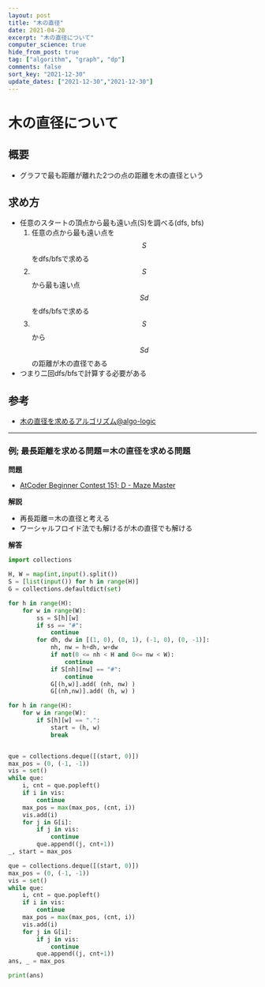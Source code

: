 ```yaml
---
layout: post
title: "木の直径"
date: 2021-04-20
excerpt: "木の直径について"
computer_science: true
hide_from_post: true
tag: ["algorithm", "graph", "dp"]
comments: false
sort_key: "2021-12-30"
update_dates: ["2021-12-30","2021-12-30"]
---
```


# 木の直径について

## 概要
 - グラフで最も距離が離れた2つの点の距離を木の直径という

## 求め方
 - 任意のスタートの頂点から最も遠い点(S)を調べる(dfs, bfs)
   1. 任意の点から最も遠い点を$$S$$をdfs/bfsで求める
   2. $$S$$から最も遠い点$$Sd$$をdfs/bfsで求める
   3. $$S$$から$$Sd$$の距離が木の直径である
 - つまり二回dfs/bfsで計算する必要がある

## 参考
 - [木の直径を求めるアルゴリズム@algo-logic](https://algo-logic.info/tree-diameter/)

--- 

### 例; 最長距離を求める問題＝木の直径を求める問題

**問題**  
 - [AtCoder Beginner Contest 151; D - Maze Master](https://atcoder.jp/contests/abc151/tasks/abc151_d)

**解説**
 - 再長距離＝木の直径と考える
 - ワーシャルフロイド法でも解けるが木の直径でも解ける

**解答**  

```python
import collections

H, W = map(int,input().split())
S = [list(input()) for h in range(H)]
G = collections.defaultdict(set)

for h in range(H):
    for w in range(W):
        ss = S[h][w]
        if ss == "#":
            continue
        for dh, dw in [(1, 0), (0, 1), (-1, 0), (0, -1)]:
            nh, nw = h+dh, w+dw
            if not(0 <= nh < H and 0<= nw < W):
                continue
            if S[nh][nw] == "#":
                continue
            G[(h,w)].add( (nh, nw) )
            G[(nh,nw)].add( (h, w) )

for h in range(H):
    for w in range(W):
        if S[h][w] == ".":
            start = (h, w)
            break


que = collections.deque([(start, 0)])
max_pos = (0, (-1, -1))
vis = set()
while que:
    i, cnt = que.popleft()
    if i in vis:
        continue
    max_pos = max(max_pos, (cnt, i))
    vis.add(i)
    for j in G[i]:
        if j in vis:
            continue
        que.append((j, cnt+1))
_, start = max_pos

que = collections.deque([(start, 0)])
max_pos = (0, (-1, -1))
vis = set()
while que:
    i, cnt = que.popleft()
    if i in vis:
        continue
    max_pos = max(max_pos, (cnt, i))
    vis.add(i)
    for j in G[i]:
        if j in vis:
            continue
        que.append((j, cnt+1))
ans, _ = max_pos

print(ans)
```
